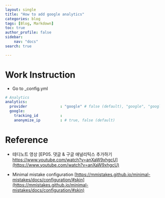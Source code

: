 ```yaml
---
layout: single
title: "How to add google analytics"
categories: blog
tags: [Blog, Markdown]
toc: true
author_profile: false
sidebar:
    nav: "docs"
search: true

---
```




# Work Instruction

- Go to _config.yml

```yml
# Analytics
analytics:
  provider               : "google" # false (default), "google", "google-universal", "google-gtag", "custom"
  google:
    tracking_id          :
    anonymize_ip         : # true, false (default)
```






# Reference

- 테디노트 영상 [EP05. 댓글 & 구글 애널리틱스 추가하기 https://www.youtube.com/watch?v=anXaW9xhgcU](https://www.youtube.com/watch?v=anXaW9xhgcU)


- Minimal mistake configuration [https://mmistakes.github.io/minimal-mistakes/docs/configuration/#skin](https://mmistakes.github.io/minimal-mistakes/docs/configuration/#skin)